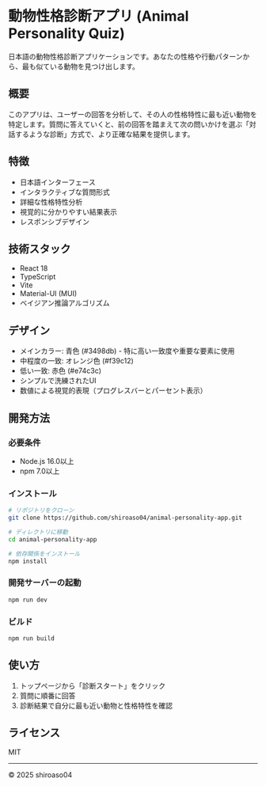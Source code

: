 # 動物性格診断アプリ (Animal Personality Quiz)

日本語の動物性格診断アプリケーションです。あなたの性格や行動パターンから、最も似ている動物を見つけ出します。

## 概要

このアプリは、ユーザーの回答を分析して、その人の性格特性に最も近い動物を特定します。質問に答えていくと、前の回答を踏まえて次の問いかけを選ぶ「対話するような診断」方式で、より正確な結果を提供します。

## 特徴

- 日本語インターフェース
- インタラクティブな質問形式
- 詳細な性格特性分析
- 視覚的に分かりやすい結果表示
- レスポンシブデザイン

## 技術スタック

- React 18
- TypeScript
- Vite
- Material-UI (MUI)
- ベイジアン推論アルゴリズム

## デザイン

- メインカラー: 青色 (#3498db) - 特に高い一致度や重要な要素に使用
- 中程度の一致: オレンジ色 (#f39c12)
- 低い一致: 赤色 (#e74c3c)
- シンプルで洗練されたUI
- 数値による視覚的表現（プログレスバーとパーセント表示）

## 開発方法

### 必要条件

- Node.js 16.0以上
- npm 7.0以上

### インストール

```bash
# リポジトリをクローン
git clone https://github.com/shiroaso04/animal-personality-app.git

# ディレクトリに移動
cd animal-personality-app

# 依存関係をインストール
npm install
```

### 開発サーバーの起動

```bash
npm run dev
```

### ビルド

```bash
npm run build
```

## 使い方

1. トップページから「診断スタート」をクリック
2. 質問に順番に回答
3. 診断結果で自分に最も近い動物と性格特性を確認

## ライセンス

MIT

---

© 2025 shiroaso04
